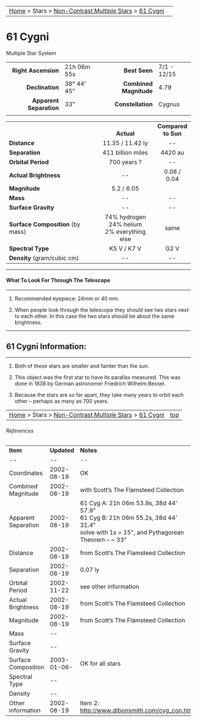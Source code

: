 |    |    |
|:---|---:|
|[Home](/notes/#object-notes) > Stars > [Non-Contrast Multiple Stars](../!non-contrast-multiple-star-info) > [61 Cygni](../61-cygni)|  |

# 61 Cygni
Multiple Star System


|   |   |   |   |
|--:|:--|--:|:--|
|**Right Ascension**|21h 06m 55s|**Best Seen**| 7/1 - 12/15 |
|**Declination**|38&deg; 44' 45"|**Combined Magnitude**| 4.79 |
|**Apparent Separation** | 33" |**Constellation**|Cygnus|
|   |   |   |   |


|   |   |   |
|---|:---:|:---:|
|   | <br/>**Actual**| **Compared<br/>to Sun** |
|**Distance** | 11.35 / 11.42 ly | -- |
|**Separation** | 411 billion miles | 4420 au |
|**Orbital Period** | 700 years ? | -- |
|**Actual Brightness**	 | --	 | 0.08 / 0.04 |
|**Magnitude** | 5.2 / 6.05 |   |
|**Mass**	             | -- | -- |
|**Surface Gravity**	 | -- | -- |
|**Surface Composition** (by mass) |74% hydrogen<br/>24% helium<br/>2% everything else| same |
|**Spectral Type**       | K5 V / K7 V | G2 V | 
|**Density** (gram/cubic cm) | -- | -- | 

---
#### What To Look For Through The Telescope
---

1.  Recommended eyepiece: 24mm or 40 mm.

1.  When people look through the telescope they should see two stars next to each other.  In this case the two stars should be about the same brightness.

---
## 61 Cygni Information:
---

1.  Both of these stars are smaller and fainter than the sun.

1.  This object was the first star to have its parallax measured.  This was done in 1838  by German astronomer Friedrich Wilhelm Bessel.

1.  Because the stars are so far apart, they take many years to orbit each other – perhaps as many as 700 years.


|    |    |
|:---|---:|
|[Home](/notes/#object-notes) > Stars > [Non-Contrast Multiple Stars](../!non-contrast-multiple-star-info) > [61 Cygni](../61-cygni) | [top](#61-cygni)|

###### References

|   |   |   |
|---|---|---|
|**Item**|**Updated**|**Notes**| 
| -- | -- | -- |
|Coordinates|2002-08-19|OK|
|Combined Magnitude|2002-08-19|with Scott’s The Flamsteed Collection|
|Apparent Separation|2002-08-19|61 Cyg A: 21h 06m 53.9s, 38d 44' 57.9"<br/>61 Cyg B: 21h 06m 55.2s, 38d 44' 31.4"<br/>solve with 1s = 15", and Pythagorean Theorem – ~ 33"|
|Distance|2002-08-19|from Scott’s The Flamsteed Collection|
|Separation|2002-08-19|0.07 ly|
|Orbital Period|2002-11-22|see other information|
|Actual Brightness|2002-08-19|from Scott’s The Flamsteed Collection|
|Magnitude|2002-08-19|from Scott’s The Flamsteed Collection|
|Mass| -- |   |
|Surface Gravity| -- |   |
|Surface Composition|2003-01-06-|OK for all stars|
|Spectral Type| -- |   |
|Density| -- |   |
|Other information|2002-08-19|Item 2:  <http://www.dibonsmith.com/cyg_con.htm>|

